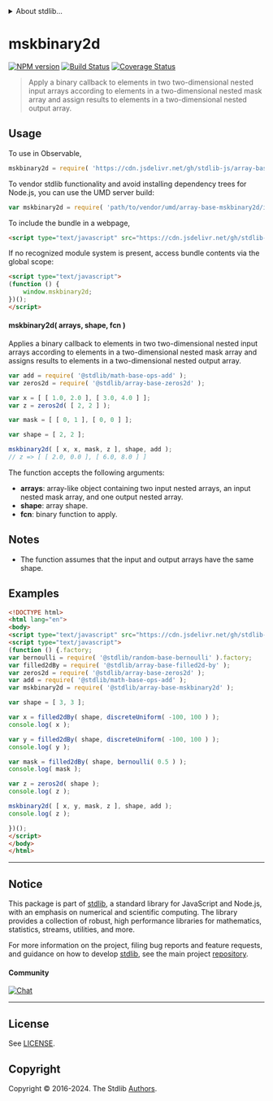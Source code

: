 <!--

@license Apache-2.0

Copyright (c) 2023 The Stdlib Authors.

Licensed under the Apache License, Version 2.0 (the "License");
you may not use this file except in compliance with the License.
You may obtain a copy of the License at

   http://www.apache.org/licenses/LICENSE-2.0

Unless required by applicable law or agreed to in writing, software
distributed under the License is distributed on an "AS IS" BASIS,
WITHOUT WARRANTIES OR CONDITIONS OF ANY KIND, either express or implied.
See the License for the specific language governing permissions and
limitations under the License.

-->


<details>
  <summary>
    About stdlib...
  </summary>
  <p>We believe in a future in which the web is a preferred environment for numerical computation. To help realize this future, we've built stdlib. stdlib is a standard library, with an emphasis on numerical and scientific computation, written in JavaScript (and C) for execution in browsers and in Node.js.</p>
  <p>The library is fully decomposable, being architected in such a way that you can swap out and mix and match APIs and functionality to cater to your exact preferences and use cases.</p>
  <p>When you use stdlib, you can be absolutely certain that you are using the most thorough, rigorous, well-written, studied, documented, tested, measured, and high-quality code out there.</p>
  <p>To join us in bringing numerical computing to the web, get started by checking us out on <a href="https://github.com/stdlib-js/stdlib">GitHub</a>, and please consider <a href="https://opencollective.com/stdlib">financially supporting stdlib</a>. We greatly appreciate your continued support!</p>
</details>

# mskbinary2d

[![NPM version][npm-image]][npm-url] [![Build Status][test-image]][test-url] [![Coverage Status][coverage-image]][coverage-url] <!-- [![dependencies][dependencies-image]][dependencies-url] -->

> Apply a binary callback to elements in two two-dimensional nested input arrays according to elements in a two-dimensional nested mask array and assign results to elements in a two-dimensional nested output array.

<section class="intro">

</section>

<!-- /.intro -->



<section class="usage">

## Usage

To use in Observable,

```javascript
mskbinary2d = require( 'https://cdn.jsdelivr.net/gh/stdlib-js/array-base-mskbinary2d@umd/browser.js' )
```

To vendor stdlib functionality and avoid installing dependency trees for Node.js, you can use the UMD server build:

```javascript
var mskbinary2d = require( 'path/to/vendor/umd/array-base-mskbinary2d/index.js' )
```

To include the bundle in a webpage,

```html
<script type="text/javascript" src="https://cdn.jsdelivr.net/gh/stdlib-js/array-base-mskbinary2d@umd/browser.js"></script>
```

If no recognized module system is present, access bundle contents via the global scope:

```html
<script type="text/javascript">
(function () {
    window.mskbinary2d;
})();
</script>
```

#### mskbinary2d( arrays, shape, fcn )

Applies a binary callback to elements in two two-dimensional nested input arrays according to elements in a two-dimensional nested mask array and assigns results to elements in a two-dimensional nested output array.

```javascript
var add = require( '@stdlib/math-base-ops-add' );
var zeros2d = require( '@stdlib/array-base-zeros2d' );

var x = [ [ 1.0, 2.0 ], [ 3.0, 4.0 ] ];
var z = zeros2d( [ 2, 2 ] );

var mask = [ [ 0, 1 ], [ 0, 0 ] ];

var shape = [ 2, 2 ];

mskbinary2d( [ x, x, mask, z ], shape, add );
// z => [ [ 2.0, 0.0 ], [ 6.0, 8.0 ] ]
```

The function accepts the following arguments:

-   **arrays**: array-like object containing two input nested arrays, an input nested mask array, and one output nested array.
-   **shape**: array shape.
-   **fcn**: binary function to apply.

</section>

<!-- /.usage -->

<section class="notes">

## Notes

-   The function assumes that the input and output arrays have the same shape.

</section>

<!-- /.notes -->

<section class="examples">

## Examples

<!-- eslint no-undef: "error" -->

```html
<!DOCTYPE html>
<html lang="en">
<body>
<script type="text/javascript" src="https://cdn.jsdelivr.net/gh/stdlib-js/random-base-discrete-uniform@umd/browser.js"></script>
<script type="text/javascript">
(function () {.factory;
var bernoulli = require( '@stdlib/random-base-bernoulli' ).factory;
var filled2dBy = require( '@stdlib/array-base-filled2d-by' );
var zeros2d = require( '@stdlib/array-base-zeros2d' );
var add = require( '@stdlib/math-base-ops-add' );
var mskbinary2d = require( '@stdlib/array-base-mskbinary2d' );

var shape = [ 3, 3 ];

var x = filled2dBy( shape, discreteUniform( -100, 100 ) );
console.log( x );

var y = filled2dBy( shape, discreteUniform( -100, 100 ) );
console.log( y );

var mask = filled2dBy( shape, bernoulli( 0.5 ) );
console.log( mask );

var z = zeros2d( shape );
console.log( z );

mskbinary2d( [ x, y, mask, z ], shape, add );
console.log( z );

})();
</script>
</body>
</html>
```

</section>

<!-- /.examples -->

<!-- Section for related `stdlib` packages. Do not manually edit this section, as it is automatically populated. -->

<section class="related">

</section>

<!-- /.related -->

<!-- Section for all links. Make sure to keep an empty line after the `section` element and another before the `/section` close. -->


<section class="main-repo" >

* * *

## Notice

This package is part of [stdlib][stdlib], a standard library for JavaScript and Node.js, with an emphasis on numerical and scientific computing. The library provides a collection of robust, high performance libraries for mathematics, statistics, streams, utilities, and more.

For more information on the project, filing bug reports and feature requests, and guidance on how to develop [stdlib][stdlib], see the main project [repository][stdlib].

#### Community

[![Chat][chat-image]][chat-url]

---

## License

See [LICENSE][stdlib-license].


## Copyright

Copyright &copy; 2016-2024. The Stdlib [Authors][stdlib-authors].

</section>

<!-- /.stdlib -->

<!-- Section for all links. Make sure to keep an empty line after the `section` element and another before the `/section` close. -->

<section class="links">

[npm-image]: http://img.shields.io/npm/v/@stdlib/array-base-mskbinary2d.svg
[npm-url]: https://npmjs.org/package/@stdlib/array-base-mskbinary2d

[test-image]: https://github.com/stdlib-js/array-base-mskbinary2d/actions/workflows/test.yml/badge.svg?branch=v0.2.1
[test-url]: https://github.com/stdlib-js/array-base-mskbinary2d/actions/workflows/test.yml?query=branch:v0.2.1

[coverage-image]: https://img.shields.io/codecov/c/github/stdlib-js/array-base-mskbinary2d/main.svg
[coverage-url]: https://codecov.io/github/stdlib-js/array-base-mskbinary2d?branch=main

<!--

[dependencies-image]: https://img.shields.io/david/stdlib-js/array-base-mskbinary2d.svg
[dependencies-url]: https://david-dm.org/stdlib-js/array-base-mskbinary2d/main

-->

[chat-image]: https://img.shields.io/gitter/room/stdlib-js/stdlib.svg
[chat-url]: https://app.gitter.im/#/room/#stdlib-js_stdlib:gitter.im

[stdlib]: https://github.com/stdlib-js/stdlib

[stdlib-authors]: https://github.com/stdlib-js/stdlib/graphs/contributors

[umd]: https://github.com/umdjs/umd
[es-module]: https://developer.mozilla.org/en-US/docs/Web/JavaScript/Guide/Modules

[deno-url]: https://github.com/stdlib-js/array-base-mskbinary2d/tree/deno
[deno-readme]: https://github.com/stdlib-js/array-base-mskbinary2d/blob/deno/README.md
[umd-url]: https://github.com/stdlib-js/array-base-mskbinary2d/tree/umd
[umd-readme]: https://github.com/stdlib-js/array-base-mskbinary2d/blob/umd/README.md
[esm-url]: https://github.com/stdlib-js/array-base-mskbinary2d/tree/esm
[esm-readme]: https://github.com/stdlib-js/array-base-mskbinary2d/blob/esm/README.md
[branches-url]: https://github.com/stdlib-js/array-base-mskbinary2d/blob/main/branches.md

[stdlib-license]: https://raw.githubusercontent.com/stdlib-js/array-base-mskbinary2d/main/LICENSE

</section>

<!-- /.links -->
